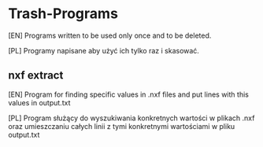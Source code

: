 # Trash-Programs

[EN] Programs written to be used only once and to be deleted.

[PL] Programy napisane aby użyć ich tylko raz i skasować.


## nxf extract

[EN] Program for finding specific values in .nxf files and put lines with this values in output.txt

[PL] Program służący do wyszukiwania konkretnych wartości w plikach .nxf oraz umieszczaniu całych linii z tymi konkretnymi wartościami w pliku output.txt
